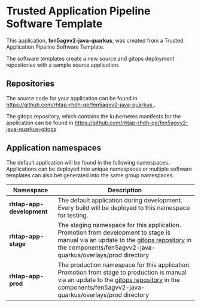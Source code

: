 # Trusted Application Pipeline Software Template

This application, **fen5agvv2-java-quarkus**, was created from a Trusted Application Pipeline Software Template.

The software templates create a new source and gitops deployment repositories with a sample source application. 

## Repositories

The source code for your application can be found in [https://github.com/rhtap-rhdh-qe/fen5agvv2-java-quarkus ](https://github.com/rhtap-rhdh-qe/fen5agvv2-java-quarkus ).
 
The gitops repository, which contains the kubernetes manifests for the application can be found in 
[https://github.com/rhtap-rhdh-qe/fen5agvv2-java-quarkus-gitops ](https://github.com/rhtap-rhdh-qe/fen5agvv2-java-quarkus-gitops ) 

## Application namespaces 

The default application will be found in the following namespaces. Applications can be deployed into unique namespaces or multiple software templates can also bet generated into the same group namespaces.  

|  Namespace   |  Description   |  
| -------- | -------- |   
| **rhtap-app-development** | The default application during development. Every build will be deployed to this namespace for testing. | 
| **rhtap-app-stage** | The staging namespace for this application. Promotion from development to stage is manual via an update to the [gitops repository](https://github.com/rhtap-rhdh-qe/fen5agvv2-java-quarkus-gitops ) in the components/fen5agvv2-java-quarkus/overlays/prod directory |  
| **rhtap-app-prod** | The production namespace for this application. Promotion from stage to production is manual via an update to the [gitops repository](https://github.com/rhtap-rhdh-qe/fen5agvv2-java-quarkus-gitops ) in the components/fen5agvv2-java-quarkus/overlays/prod directory | 